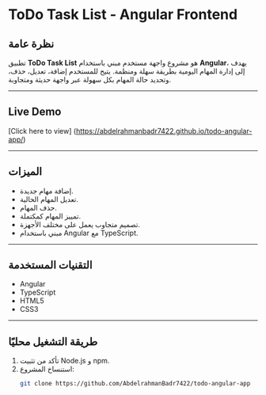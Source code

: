 # ToDo Task List - Angular Frontend

## نظرة عامة

تطبيق **ToDo Task List** هو مشروع واجهة مستخدم مبني باستخدام **Angular**، يهدف إلى إدارة المهام اليومية بطريقة سهلة ومنظمة. يتيح للمستخدم إضافة، تعديل، حذف، وتحديد حالة المهام بكل سهولة عبر واجهة حديثة ومتجاوبة.

---

## Live Demo
[Click here to view] (https://abdelrahmanbadr7422.github.io/todo-angular-app/)

---
## الميزات

- إضافة مهام جديدة.
- تعديل المهام الحالية.
- حذف المهام.
- تمييز المهام كمكتملة.
- تصميم متجاوب يعمل على مختلف الأجهزة.
- مبني باستخدام Angular مع TypeScript.

---

## التقنيات المستخدمة

- Angular
- TypeScript
- HTML5
- CSS3

---

## طريقة التشغيل محليًا

1. تأكد من تثبيت Node.js و npm.
2. استنساخ المشروع:
   ```bash
   git clone https://github.com/AbdelrahmanBadr7422/todo-angular-app
